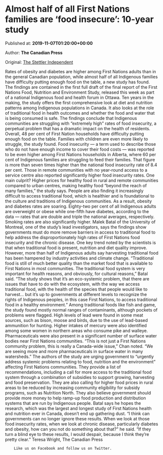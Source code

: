
# Almost half of all First Nations families are ‘food insecure’: 10-year study

Published at: **2019-11-07T01:20:00+00:00**

Author: **The Canadian Press**

Original: [The Stettler Independent](https://www.stettlerindependent.com/news/almost-half-of-all-first-nations-families-are-food-insecure-10-year-study/)

Rates of obesity and diabetes are higher among First Nations adults than in the general Canadian population, while almost half of all Indigenous families have difficulty putting enough food on the table, a new study has found.
The findings are contained in the first full draft of the final report of the First Nations Food, Nutrition and Environment Study, released this week as part of a national Indigenous food and health forum in Ottawa.
Ten years in the making, the study offers the first comprehensive look at diet and nutrition patterns among Indigenous populations in Canada. It also looks at the role of traditional food in health outcomes and whether the food and water that is being consumed is safe.
The findings conclude that Indigenous communities are struggling with “extremely high” rates of food insecurity, a perpetual problem that has a dramatic impact on the health of residents.
Overall, 48 per cent of First Nation households have difficulty putting enough food on the table. Families with children are even more likely to struggle, the study found.
Food insecurity — a term used to describe those who do not have enough income to cover their food costs — was reported to be even higher among First Nations households in Alberta, where 60 per cent of Indigenous families are struggling to feed their families. That figure is more than seven times higher than the national food insecurity rate of 8.4 per cent. Those in remote communities with no year-round access to a service centre also reported significantly higher food insecurity rates.
One main culprit? Higher prices for healthy food in rural and remote communities compared to urban centres, making healthy food “beyond the reach of many families,” the study says.
People are also finding it increasingly difficult to access traditional food, which is healthier and is foundational to the culture and traditions of Indigenous communities.
As a result, obesity and diabetes rates are soaring. Eighty-two per cent of all Indigenous adults are overweight or obese while one-fifth have diabetes, according to the data — rates that are double and triple the national averages, respectively. Smoking rates are also significantly higher.
Malek Batal of the University of Montreal, one of the study’s lead investigators, says the findings show governments must do more remove barriers in access to traditional food to help address the disproportionately high rates of First Nations food insecurity and the chronic disease.
One key trend noted by the scientists is that when traditional food is present, nutrition and diet quality improve.
However, more than half of Indigenous adults say harvesting traditional food has been hampered by industry activities and climate change.
“Traditional food is still of much better quality than the market food that is available to First Nations in most communities. The traditional food system is very important for health reasons, and obviously, for cultural reasons,” Batal said.
“The study shows that it’s an eco-systemic problem, that there are issues that have to do with the ecosystem, with the way we access traditional food, with the health of the species that people would like to harvest… but it’s up to governments at different levels to recognize the rights of Indigenous peoples, in this case First Nations, to access traditional food in a healthy environment.”
Among traditional foods like fish and game, the study found mostly normal ranges of contaminants, although pockets of problems were flagged. High levels of lead were found in some meat sources, such as bison, moose and birds, due to the use of lead-based ammunition for hunting. Higher intakes of mercury were also identified among some women in northern areas who consume pike and walleye.
Pharmaceuticals were also present in a significant number of surface water bodies near First Nations communities.
“This is not just a First Nations community problem, this is really a Canada-wide issue,” Chan noted. “We are seeing more and more pharmaceuticals in surface water in many watersheds.”
The authors of the study are urging government to “urgently address systemic problems relating to food, nutrition and the environment” affecting First Nations communities.
They provide a list of recommendations, including a call for more access to the traditional food system through a combination of subsidies to support growing, harvesting and food preservation. They are also calling for higher food prices in rural areas to be reduced by increasing community eligibility for subsidy programs, such as Nutrition North. They also believe government should provide more money to help ramp-up food production and distribution systems that are run by Indigenous people.
Batal says he hopes the research, which was the largest and longest study of First Nations health and nutrition ever in Canada, doesn’t end up gathering dust.
“I think can governments can no longer ignore these results. When we look at those food insecurity rates, when we look at chronic disease, particularly diabetes and obesity, how can you not do something about that?” he said.
“If they turn a blind eye to these results, I would despair, because I think they’re pretty clear.”
Teresa Wright, The Canadian Press

        Like us on Facebook and follow us on Twitter.
      
